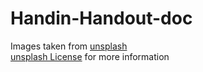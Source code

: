 # Handin-Handout-doc

Images taken from [unsplash](https://unsplash.com/) <br>
[unsplash License](https://unsplash.com/license) for more information <br>
